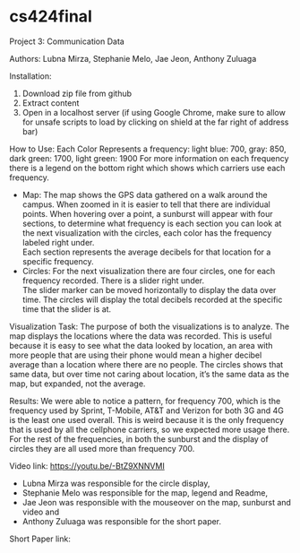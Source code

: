 # cs424final

Project 3: Communication Data

Authors: Lubna Mirza, Stephanie Melo, Jae Jeon, Anthony Zuluaga

Installation:
  1. Download zip file from github
  2. Extract content
  3. Open in a localhost server (if using Google Chrome, make sure to allow for unsafe scripts to load by	clicking on shield
    at the far right of address bar)
    
How to Use:
Each Color Represents a frequency: light blue: 700, gray: 850, dark green: 1700, light green: 1900
For more information on each frequency there is a legend on the bottom right which shows which carriers use each frequency.
-	Map: The map shows the GPS data gathered on a walk around the campus.  When zoomed in it is		easier to tell that there are 
       individual points.  When hovering over a point, a sunburst will	appear with four sections, to determine what frequency 
       is each section you can look at the next	visualization with the circles, each color has the frequency labeled right under.  
       Each section	represents the average decibels for that location for a specific frequency.  
-	Circles: For the next visualization there are four circles, one for each frequency recorded. There is a	slider right under.  
      The slider marker can be moved horizontally to display the data over time.	The circles will display the total decibels 
      recorded at the specific time that the slider is at. 
      
Visualization Task:
	The purpose of both the visualizations is to analyze.  The map displays the locations where the data was recorded.  This 
  is useful because it is easy to see what the data looked by location, an area with more people that are using their phone 
  would mean a higher decibel average than a location where there are no people.  The circles shows that same data, but over 
  time not caring about location, it’s the same data as the map, but expanded, not the average.  

Results:
	We were able to notice a pattern, for frequency 700, which is the frequency used by Sprint, T-Mobile, AT&T and Verizon for
  both 3G and 4G is the least one used overall.  This is weird because it is the only frequency that is used by all the cellphone 
  carriers, so we expected more usage there.  For the rest of the frequencies, in both the sunburst and the display of circles 
  they are all used more than frequency 700.
  
Video link:
  https://youtu.be/-BtZ9XNNVMI

- Lubna Mirza was responsible for the circle display, 
- Stephanie Melo was responsible for the map, legend and Readme, 
- Jae Jeon was responsible with the mouseover on the map, sunburst and video and 
- Anthony Zuluaga was responsible for the short paper.

Short Paper link:


